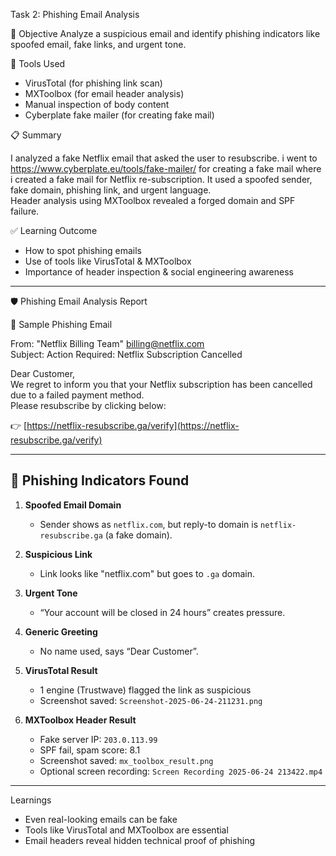Task 2: Phishing Email Analysis

🎯 Objective
Analyze a suspicious email and identify phishing indicators like spoofed email, fake links, and urgent tone.

🧰 Tools Used
- VirusTotal (for phishing link scan)
- MXToolbox (for email header analysis)
- Manual inspection of body content
- Cyberplate fake mailer (for creating fake mail)

📋 Summary

I analyzed a fake Netflix email that asked the user to resubscribe.
i went to https://www.cyberplate.eu/tools/fake-mailer/ for creating a fake mail where i created a fake mail for Netflix re-subscription.
It used a spoofed sender, fake domain, phishing link, and urgent language.  
Header analysis using MXToolbox revealed a forged domain and SPF failure.

✅ Learning Outcome

- How to spot phishing emails
- Use of tools like VirusTotal & MXToolbox
- Importance of header inspection & social engineering awareness

-----------------------------------------------------------------------------------------------------------------------------------------------------------------------------------------------------------------------------------------------------------------------

🛡️ Phishing Email Analysis Report

📩 Sample Phishing Email

From: "Netflix Billing Team" <billing@netflix.com>  
Subject: Action Required: Netflix Subscription Cancelled

Dear Customer,  
We regret to inform you that your Netflix subscription has been cancelled due to a failed payment method.  
Please resubscribe by clicking below:

👉 [https://netflix-resubscribe.ga/verify](https://netflix-resubscribe.ga/verify)

-----------------------------------------------------------------------------------------------------------------------------------------------------------------------------------------------------------------------------------------------------------------------

## 🚨 Phishing Indicators Found

1. **Spoofed Email Domain**  
   - Sender shows as `netflix.com`, but reply-to domain is `netflix-resubscribe.ga` (a fake domain).

2. **Suspicious Link**  
   - Link looks like "netflix.com" but goes to `.ga` domain.

3. **Urgent Tone**  
   - “Your account will be closed in 24 hours” creates pressure.

4. **Generic Greeting**  
   - No name used, says “Dear Customer”.

5. **VirusTotal Result**  
   - 1 engine (Trustwave) flagged the link as suspicious  
   - Screenshot saved: `Screenshot-2025-06-24-211231.png`

6. **MXToolbox Header Result**  
   - Fake server IP: `203.0.113.99`  
   - SPF fail, spam score: 8.1  
   - Screenshot saved: `mx_toolbox_result.png`  
   - Optional screen recording: `Screen Recording 2025-06-24 213422.mp4`

-----------------------------------------------------------------------------------------------------------------------------------------------------------------------------------------------------------------------------------------------------------------------

 Learnings

- Even real-looking emails can be fake
- Tools like VirusTotal and MXToolbox are essential
- Email headers reveal hidden technical proof of phishing
